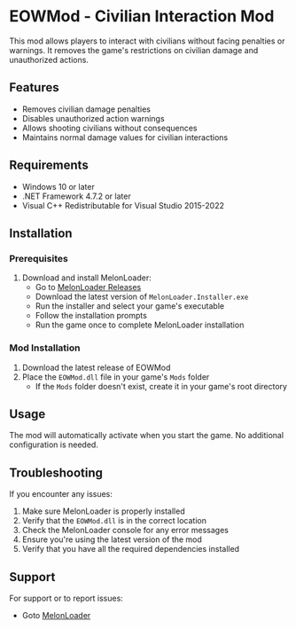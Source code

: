 # EOWMod - Civilian Interaction Mod

This mod allows players to interact with civilians without facing penalties or warnings. It removes the game's restrictions on civilian damage and unauthorized actions.

## Features

- Removes civilian damage penalties
- Disables unauthorized action warnings
- Allows shooting civilians without consequences
- Maintains normal damage values for civilian interactions

## Requirements

- Windows 10 or later
- .NET Framework 4.7.2 or later
- Visual C++ Redistributable for Visual Studio 2015-2022

## Installation

### Prerequisites

1. Download and install MelonLoader:
   - Go to [MelonLoader Releases](https://github.com/LavaGang/MelonLoader/releases)
   - Download the latest version of `MelonLoader.Installer.exe`
   - Run the installer and select your game's executable
   - Follow the installation prompts
   - Run the game once to complete MelonLoader installation

### Mod Installation

1. Download the latest release of EOWMod
2. Place the `EOWMod.dll` file in your game's `Mods` folder
   - If the `Mods` folder doesn't exist, create it in your game's root directory

## Usage

The mod will automatically activate when you start the game. No additional configuration is needed.

## Troubleshooting

If you encounter any issues:

1. Make sure MelonLoader is properly installed
2. Verify that the `EOWMod.dll` is in the correct location
3. Check the MelonLoader console for any error messages
4. Ensure you're using the latest version of the mod
5. Verify that you have all the required dependencies installed

## Support

For support or to report issues:
- Goto [MelonLoader](https://melonwiki.xyz/#/?id=requirements)
